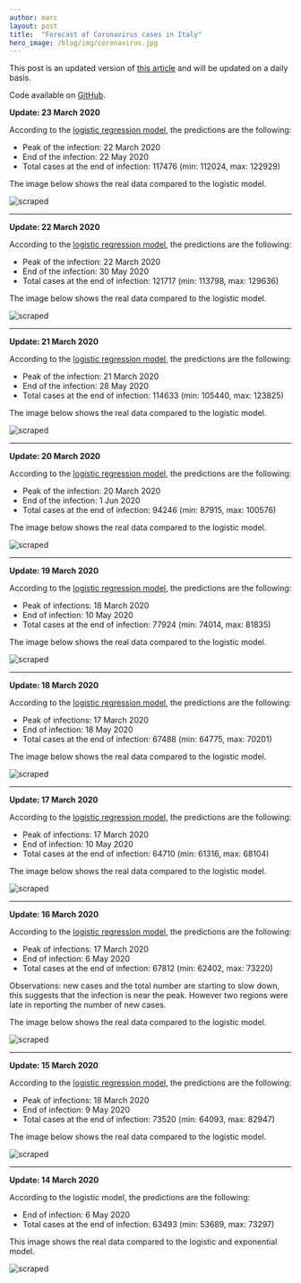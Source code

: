 ```yaml
---
author: marc
layout: post
title:  "Forecast of Coronavirus cases in Italy"
hero_image: /blog/img/coronavirus.jpg
---
```


This post is an updated version of [this article](https://towardsdatascience.com/covid-19-infection-in-italy-mathematical-models-and-predictions-7784b4d7dd8d) and will be updated on a daily basis.

Code available on [GitHub](https://github.com/marcello-dev/coronavirus-forecast).

**Update: 23 March 2020**

According to the [logistic regression model](https://en.wikipedia.org/wiki/Logistic_regression), the predictions are the following:
- Peak of the infection: 22 March 2020
- End of the infection: 22 May 2020
- Total cases at the end of infection: 117476 (min: 112024, max: 122929)

The image below shows the real data compared to the logistic model.

![scraped](img/plot-2020-03-23.png)

---

**Update: 22 March 2020**

According to the [logistic regression model](https://en.wikipedia.org/wiki/Logistic_regression), the predictions are the following:
- Peak of the infection: 22 March 2020
- End of the infection: 30 May 2020
- Total cases at the end of infection: 121717 (min: 113798, max: 129636)

The image below shows the real data compared to the logistic model.

![scraped](img/plot-2020-03-22.png)

---

**Update: 21 March 2020**

According to the [logistic regression model](https://en.wikipedia.org/wiki/Logistic_regression), the predictions are the following:
- Peak of the infection: 21 March 2020
- End of the infection: 28 May 2020
- Total cases at the end of infection: 114633 (min: 105440, max: 123825)

The image below shows the real data compared to the logistic model.

![scraped](img/plot-2020-03-21.png)

---

**Update: 20 March 2020**

According to the [logistic regression model](https://en.wikipedia.org/wiki/Logistic_regression), the predictions are the following:
- Peak of the infection: 20 March 2020
- End of the infection: 1 Jun 2020
- Total cases at the end of infection: 94246 (min: 87915, max: 100576)

The image below shows the real data compared to the logistic model.

![scraped](img/plot-2020-03-20.png)

---

**Update: 19 March 2020**

According to the [logistic regression model](https://en.wikipedia.org/wiki/Logistic_regression), the predictions are the following:
- Peak of infections: 18 March 2020
- End of infection: 10 May 2020
- Total cases at the end of infection: 77924 (min: 74014, max: 81835)

The image below shows the real data compared to the logistic model.

![scraped](img/plot-2020-03-19.png)

---

**Update: 18 March 2020**

According to the [logistic regression model](https://en.wikipedia.org/wiki/Logistic_regression), the predictions are the following:
- Peak of infections: 17 March 2020
- End of infection: 18 May 2020
- Total cases at the end of infection: 67488 (min: 64775, max: 70201)

The image below shows the real data compared to the logistic model.

![scraped](img/plot-2020-03-18.png)

---

**Update: 17 March 2020**

According to the [logistic regression model](https://en.wikipedia.org/wiki/Logistic_regression), the predictions are the following:
- Peak of infections: 17 March 2020
- End of infection: 10 May 2020
- Total cases at the end of infection: 64710 (min: 61316, max: 68104)

The image below shows the real data compared to the logistic model.

![scraped](img/plot-2020-03-17.png)

---

**Update: 16 March 2020**

According to the [logistic regression model](https://en.wikipedia.org/wiki/Logistic_regression), the predictions are the following:
- Peak of infections: 17 March 2020
- End of infection: 6 May 2020
- Total cases at the end of infection: 67812 (min: ‬62402, max: 73220)

Observations: new cases and the total number are starting to slow down, this suggests that the infection is near the peak. However two regions were late in reporting the number of new cases.

The image below shows the real data compared to the logistic model.

![scraped](img/plot-2020-03-16.png)

---

**Update: 15 March 2020**

According to the [logistic regression model](https://en.wikipedia.org/wiki/Logistic_regression), the predictions are the following:
- Peak of infections: 18 March 2020
- End of infection: 9 May 2020
- Total cases at the end of infection: 73520 (min: 64093‬, max: 82947)

The image below shows the real data compared to the logistic model.

![scraped](img/plot-2020-03-15.png)

---

**Update: 14 March 2020**

According to the logistic model, the predictions are the following:
- End of infection: 6 May 2020
- Total cases at the end of infection: 63493 (min: 53689, max: 73297)

This image shows the real data compared to the logistic and exponential model.

![scraped](img/plot-2020-03-14.png)
